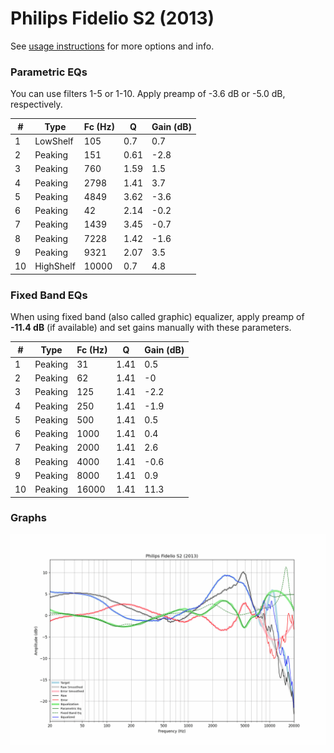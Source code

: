 # Philips Fidelio S2 (2013)
See [usage instructions](https://github.com/jaakkopasanen/AutoEq#usage) for more options and info.

### Parametric EQs
You can use filters 1-5 or 1-10. Apply preamp of -3.6 dB or -5.0 dB, respectively.

|   # | Type      |   Fc (Hz) |    Q |   Gain (dB) |
|-----|-----------|-----------|------|-------------|
|   1 | LowShelf  |       105 | 0.7  |         0.7 |
|   2 | Peaking   |       151 | 0.61 |        -2.8 |
|   3 | Peaking   |       760 | 1.59 |         1.5 |
|   4 | Peaking   |      2798 | 1.41 |         3.7 |
|   5 | Peaking   |      4849 | 3.62 |        -3.6 |
|   6 | Peaking   |        42 | 2.14 |        -0.2 |
|   7 | Peaking   |      1439 | 3.45 |        -0.7 |
|   8 | Peaking   |      7228 | 1.42 |        -1.6 |
|   9 | Peaking   |      9321 | 2.07 |         3.5 |
|  10 | HighShelf |     10000 | 0.7  |         4.8 |

### Fixed Band EQs
When using fixed band (also called graphic) equalizer, apply preamp of **-11.4 dB** (if available) and set gains manually with these parameters.

|   # | Type    |   Fc (Hz) |    Q |   Gain (dB) |
|-----|---------|-----------|------|-------------|
|   1 | Peaking |        31 | 1.41 |         0.5 |
|   2 | Peaking |        62 | 1.41 |        -0   |
|   3 | Peaking |       125 | 1.41 |        -2.2 |
|   4 | Peaking |       250 | 1.41 |        -1.9 |
|   5 | Peaking |       500 | 1.41 |         0.5 |
|   6 | Peaking |      1000 | 1.41 |         0.4 |
|   7 | Peaking |      2000 | 1.41 |         2.6 |
|   8 | Peaking |      4000 | 1.41 |        -0.6 |
|   9 | Peaking |      8000 | 1.41 |         0.9 |
|  10 | Peaking |     16000 | 1.41 |        11.3 |

### Graphs
![](./Philips%20Fidelio%20S2%20(2013).png)
